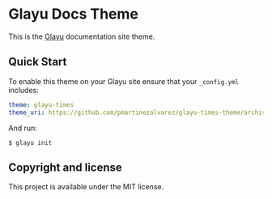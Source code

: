 # Glayu Docs Theme

This is the [Glayu](https://github.com/pmartinezalvarez/glayu) documentation site theme.  

## Quick Start

To enable this theme on your Glayu site ensure that your `_config.yml` includes:
 
 ```yml
 theme: glayu-times
 theme_uri: https://github.com/pmartinezalvarez/glayu-times-theme/archive/master.zip
 ```
 
 And run:
 ```console
$ glayu init
```


## Copyright and license

This project is available under the MIT license.